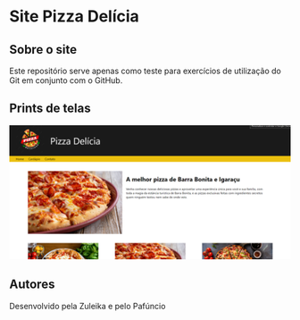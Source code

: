 # Site Pizza Delícia

## Sobre o site

Este repositório serve apenas como teste para exercícios de
utilização do Git em conjunto com o GitHub.

## Prints de telas

![Print da tela inicial](https://github.com/sergio-lacerda-senai/pizza-delicia-2024/blob/master/miniaturas/TelaPrincial.png)

## Autores


Desenvolvido pela Zuleika e pelo Pafúncio
